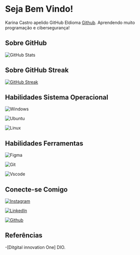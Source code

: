 
# Seja Bem Vindo!

Karina Castro apelido GitHub Eldioma
[Github](https://github.com/eldioma).
Aprendendo muito programação e cibersegurança!

## Sobre GitHub

![GitHub Stats](https://github-readme-stats.vercel.app/api?username=eldioma&theme=transparent&bg_color=000&border_color=30A3DC&show_icons=true&icon_color=35A3DC&title_color=E94D5F&text_color=III)

## Sobre GitHub Streak

[![GitHub Streak](https://streak-stats.demolab.com/?user=eldioma&theme=bear&background=000&border=30A3DC&dates=FFF)](https://git.io/streak-stats)


## Habilidades Sistema Operacional

![Windows](https://img.shields.io/badge/Windows-000?style=for-the-badge&logo=windows&logoColor=2CA5E0)

![Ubuntu](https://img.shields.io/badge/Ubuntu-35495E?style=for-the-badge&logo=ubuntu&logoColor=1CA5i0)

![Linux](https://img.shields.io/badge/Linux-000?style=for-the-badge&logo=linux&logoColor=FCC624)

## Habilidades Ferramentas

![Figma](https://img.shields.io/badge/Figma-696969?style=for-the-badge&logo=figma&logoColor=figma)

![Git](https://img.shields.io/badge/GIT-E44C30?style=for-the-badge&logo=git&logoColor=white)

![Vscode](https://img.shields.io/badge/Vscode-007ACC?style=for-the-badge&logo=visual-studio-code&logoColor=white)


## Conecte-se Comigo 

[![Instagram](https://img.shields.io/badge/Instagram-000?style=for-the-badge&logo=instagram)](https://www.instagram.com/correacastrokarina/)

[![LinkedIn](https://img.shields.io/badge/LinkedIn-357?style=for-the-badge&logo=linkedin&logoColor=fffh)](https://www.linkedin.com/in/karinacastrocorrea)

[![Github](https://img.shields.io/badge/Github-357?style=for-the-badge&logo=Github&logoColor=ffffg)](https://www.github.com/eldioma)



## Referências

-[Ditgital innovation One] DIO.